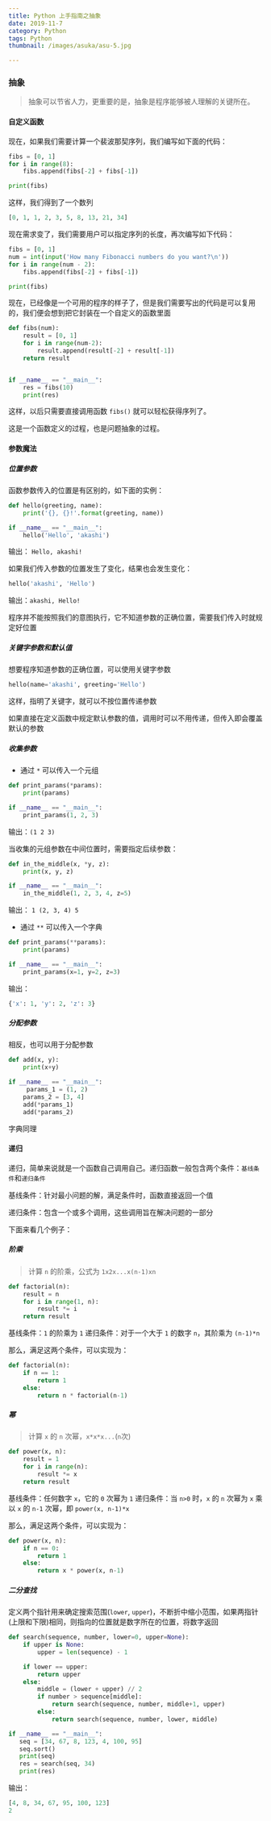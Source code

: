 ```yaml
---
title: Python 上手指南之抽象
date: 2019-11-7
category: Python
tags: Python
thumbnail: /images/asuka/asu-5.jpg

---
```


### 抽象

> 抽象可以节省人力，更重要的是，抽象是程序能够被人理解的关键所在。

<!-- more -->

#### 自定义函数

现在，如果我们需要计算一个裴波那契序列，我们编写如下面的代码：

```python
fibs = [0, 1]
for i in range(8):
    fibs.append(fibs[-2] + fibs[-1])

print(fibs)
```

这样，我们得到了一个数列

```python
[0, 1, 1, 2, 3, 5, 8, 13, 21, 34]
```

现在需求变了，我们需要用户可以指定序列的长度，再次编写如下代码：

```python
fibs = [0, 1]
num = int(input('How many Fibonacci numbers do you want?\n'))
for i in range(num - 2):
    fibs.append(fibs[-2] + fibs[-1])

print(fibs)
```

现在，已经像是一个可用的程序的样子了，但是我们需要写出的代码是可以复用的，我们便会想到把它封装在一个自定义的函数里面

```python
def fibs(num):
    result = [0, 1]
    for i in range(num-2):
        result.append(result[-2] + result[-1])
    return result


if __name__ == "__main__":
    res = fibs(10)
    print(res)
```

这样，以后只需要直接调用函数 `fibs()` 就可以轻松获得序列了。

这是一个函数定义的过程，也是问题抽象的过程。

#### 参数魔法

##### 位置参数

函数参数传入的位置是有区别的，如下面的实例：

```python
def hello(greeting, name):
    print('{}, {}!'.format(greeting, name))

if __name__ == "__main__":
    hello('Hello', 'akashi')
```

输出： `Hello, akashi!`

如果我们传入参数的位置发生了变化，结果也会发生变化：

```python
hello('akashi', 'Hello')
```

输出：`akashi, Hello!`

程序并不能按照我们的意图执行，它不知道参数的正确位置，需要我们传入时就规定好位置

##### 关键字参数和默认值

想要程序知道参数的正确位置，可以使用关键字参数

```python
hello(name='akashi', greeting='Hello')
```

这样，指明了关键字，就可以不按位置传递参数

如果直接在定义函数中规定默认参数的值，调用时可以不用传递，但传入即会覆盖默认的参数

##### 收集参数

- 通过 `*` 可以传入一个元组

```python
def print_params(*params):
    print(params)

if __name__ == "__main__":
    print_params(1, 2, 3)
```

输出：`(1 2 3)`

当收集的元组参数在中间位置时，需要指定后续参数：

```python
def in_the_middle(x, *y, z):
    print(x, y, z)

if __name__ == "__main__":
    in_the_middle(1, 2, 3, 4, z=5)
```

输出： `1 (2, 3, 4) 5`

- 通过 `**` 可以传入一个字典

```python
def print_params(**params):
    print(params)

if __name__ == "__main__":
    print_params(x=1, y=2, z=3)
```

输出：

```python
{'x': 1, 'y': 2, 'z': 3}
```

##### 分配参数

相反，也可以用于分配参数

```python
def add(x, y):
    print(x+y)

if __name__ == "__main__":
     params_1 = (1, 2)
    params_2 = [3, 4]
    add(*params_1)
    add(*params_2)
```

字典同理

#### 递归

递归，简单来说就是一个函数自己调用自己。递归函数一般包含两个条件：`基线条件`和`递归条件`

基线条件：针对最小问题的解，满足条件时，函数直接返回一个值

递归条件：包含一个或多个调用，这些调用旨在解决问题的一部分

下面来看几个例子：

##### 阶乘

> 计算 `n` 的阶乘，公式为 `1x2x...x(n-1)xn`

```python
def factorial(n):
    result = n
    for i in range(1, n):
        result *= i
    return result
```

基线条件：`1` 的阶乘为 `1`
递归条件：对于一个大于 `1` 的数字 `n`，其阶乘为 `(n-1)*n`

那么，满足这两个条件，可以实现为：

```python
def factorial(n):
    if n == 1:
        return 1
    else:
        return n * factorial(n-1)
```

##### 幂

> 计算 `x` 的 `n` 次幂，`x*x*x...`(`n`次)

```python
def power(x, n):
    result = 1
    for i in range(n):
        result *= x
    return result
```

基线条件：任何数字 `x`，它的 `0` 次幂为 `1`
递归条件：当 `n>0` 时，`x` 的 `n` 次幂为 `x` 乘以 `x` 的 `n-1` 次幂，即 `power(x, n-1)*x`

那么，满足这两个条件，可以实现为：

```python
def power(x, n):
    if n == 0:
        return 1
    else:
        return x * power(x, n-1)
```

##### 二分查找

定义两个指针用来确定搜索范围(`lower`, `upper`)，不断折中缩小范围，如果两指针(上限和下限)相同，则指向的位置就是数字所在的位置，将数字返回

```python
def search(sequence, number, lower=0, upper=None):
    if upper is None:
        upper = len(sequence) - 1

    if lower == upper:
        return upper
    else:
        middle = (lower + upper) // 2
        if number > sequence[middle]:
            return search(sequence, number, middle+1, upper)
        else:
            return search(sequence, number, lower, middle)

if __name__ == "__main__":
   seq = [34, 67, 8, 123, 4, 100, 95]
   seq.sort()
   print(seq)
   res = search(seq, 34)
   print(res)
```

输出：

```python
[4, 8, 34, 67, 95, 100, 123]
2
```
